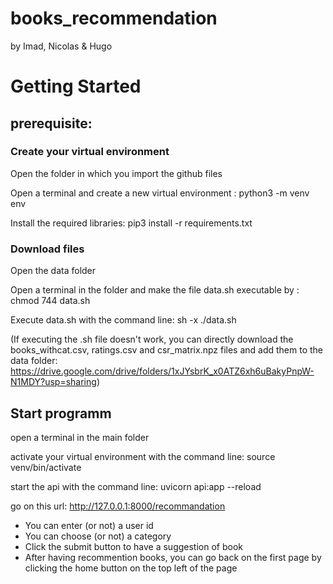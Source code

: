 # books_recommendation
by Imad, Nicolas & Hugo

# Getting Started
## prerequisite:
### Create your virtual environment
Open the folder in which you import the github files

Open a terminal and create a new virtual environment : python3 -m venv env

Install the required libraries: pip3 install -r requirements.txt

### Download files
Open the data folder

Open a terminal in the folder and make the file data.sh executable by : chmod 744 data.sh

Execute data.sh with the command line: sh -x ./data.sh

(If executing the .sh file doesn't work, you can directly download the books_withcat.csv, ratings.csv and csr_matrix.npz files and add them to the data folder: https://drive.google.com/drive/folders/1xJYsbrK_x0ATZ6xh6uBakyPnpW-N1MDY?usp=sharing)

## Start programm
open a terminal in the main folder

activate your virtual environment with the command line: source venv/bin/activate

start the api with the command line: uvicorn api:app --reload

go on this url: http://127.0.0.1:8000/recommandation

- You can enter (or not) a user id
- You can choose (or not) a category
- Click the submit button to have a suggestion of book
- After having recommention books, you can go back on the first page by clicking the home button on the top left of the page
